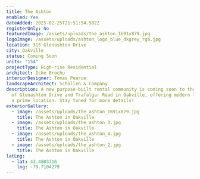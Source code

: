 ```yaml
---
title: The Ashton
enabled: Yes
dateAdded: 2025-02-25T21:51:54.582Z
registerOnly: No
featuredImage: /assets/uploads/the_ashton_1691x879.jpg
logoImage: /assets/uploads/ashton_logo_blue_dkgrey_rgb.jpg
location: 315 Glenashton Drive
city: Oakville
status: Coming Soon
units: "154"
projectType: High-rise Residential
architect: Icke Brochu
interiorDesigner: Tomas Pearce
landscapeArchitect: Schollen & Company
description: A new purpose-built rental community is coming soon to the corner
  of Glenashton Drive and Trafalgar Road in Oakville, offering modern living in
  a prime location. Stay tuned for more details!
exteriorGallery:
  - image: /assets/uploads/the_ashton_1691x879.jpg
    title: The Ashton in Oakville
  - image: /assets/uploads/the_ashton_3.jpg
    title: The Ashton in Oakville
  - image: /assets/uploads/the_ashton_4.jpg
    title: The Ashton in Oakville
  - image: /assets/uploads/the_ashton_2.jpg
    title: The Ashton in Oakville
latLng:
  - lat: 43.4803716
    lng: -79.7104279
---
```

